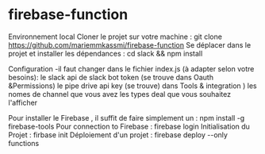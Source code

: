 # firebase-function

Environnement local 
Cloner le projet sur votre machine :
git clone https://github.com/mariemmkassmi/firebase-function
Se déplacer dans le projet et installer les dépendances :
cd slack && npm install

Configuration 
-il faut changer dans le fichier index.js (à adapter selon votre besoins):
le slack api de slack bot token (se trouve dans Oauth &Permissions) 
le pipe drive api key (se trouve) dans Tools & integration )
les nomes de channel que vous avez 
les types deal que vous souhaitez l'afficher 

Pour installer le Firebase , il suffit de faire simplement un :
npm install -g firebase-tools
Pour connection to Firebase :
firebase login
Initialisation du Projet :
firbase init 
Déploiement d'un projet : 
firebase deploy --only functions  
